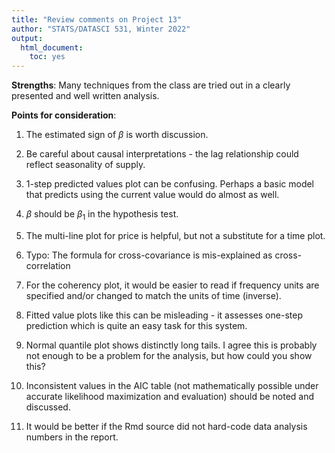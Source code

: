```yaml
---
title: "Review comments on Project 13"
author: "STATS/DATASCI 531, Winter 2022"
output:
  html_document:
    toc: yes
---
```


**Strengths**: Many techniques from the class are tried out in a clearly presented and well written analysis. 


**Points for consideration**:

1. The estimated sign of $\beta$ is worth discussion.

2. Be careful about causal interpretations - the lag relationship could reflect seasonality of supply.

3. 1-step predicted values plot can be confusing. Perhaps a basic model that predicts using the current value would do almost as well.

4. $\beta$ should be $\beta_1$ in the hypothesis test.

5. The multi-line plot for price is helpful, but not a substitute for a time plot.

6. Typo: The formula for cross-covariance is mis-explained as cross-correlation

7. For the coherency plot,  it would be easier to read if frequency units are specified and/or changed to match the units of time (inverse).

8. Fitted value plots like this can be misleading - it assesses one-step prediction which is quite an easy task for this system.

9. Normal quantile plot shows distinctly long tails. I agree this is probably not enough to be a problem for the analysis, but how could you show this?

10. Inconsistent values in the AIC table (not mathematically possible under accurate likelihood maximization and evaluation) should be noted and discussed.

11. It would be better if the Rmd source did not hard-code data analysis numbers in the report. 




